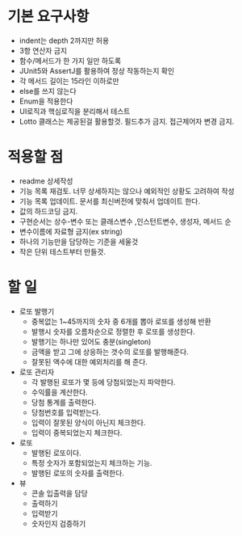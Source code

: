 # 기본 요구사항

- indent는 depth 2까지만 허용
- 3항 연산자 금지
- 함수/메서드가 한 가지 일만 하도록
- JUnit5와 AssertJ를 활용하여 정상 작동하는지 확인
- 각 메서드 길이는 15라인 이하로만
- else를 쓰지 않는다
- Enum을 적용한다
- UI로직과 핵심로직을 분리해서 테스트
- Lotto 클래스는 제공된걸 활용할것. 필드추가 금지. 접근제어자 변경 금지.

# 적용할 점

- readme 상세작성
- 기능 목록 재검토. 너무 상세하지는 않으나 예외적인 상황도 고려하여 작성
- 기능 목록 업데이트. 문서를 최신버전에 맞춰서 업데이트 한다.
- 값의 하드코딩 금지.
- 구현순서는 상수-변수 또는 클래스변수 ,인스턴트변수, 생성자, 메서드 순
- 변수이름에 자료형 금지(ex string)
- 하나의 기능만을 담당하는 기준을 세울것
- 작은 단위 테스트부터 만들것.

# 할 일

- 로또 발행기
    - 중복없는 1~45까지의 숫자 중 6개를 뽑아 로또를 생성해 반환
    - 발행시 숫자를 오름차순으로 정렬한 후 로또를 생성한다.
    - 발행기는 하나만 있어도 충분(singleton)
    - 금액을 받고 그에 상응하는 갯수의 로또를 발행해준다.
    - 잘못된 액수에 대한 예외처리를 해 준다.
- 로또 관리자
    - 각 발행된 로또가 몇 등에 당첨되었는지 파악한다.
    - 수익률을 계산한다.
    - 당첨 통계를 출력한다.
    - 당첨번호를 입력받는다.
    - 입력이 잘못된 양식이 아닌지 체크한다.
    - 입력이 중복되었는지 체크한다.
- 로또
    - 발행된 로또이다.
    - 특정 숫자가 포함되었는지 체크하는 기능.
    - 발행된 로또의 숫자를 출력한다.
- 뷰
  - 콘솔 입출력을 담당
  - 출력하기
  - 입력받기
  - 숫자인지 검증하기